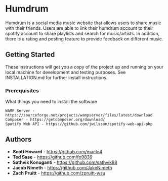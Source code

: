 # Humdrum

Humdrum is a social media music website that allows users to share music with their friends. Users are able to link their humdrum account to their spotify account to share playlists and search for music/artists. In addition, there is a rating and posting feature to provide feedback on different music.  

## Getting Started

These instructions will get you a copy of the project up and running on your local machine for development and testing purposes. See INSTALLATION.md for further install instructions.

### Prerequisites

What things you need to install the software

```
WAMP Server - https://sourceforge.net/projects/wampserver/files/latest/download
Composer - https://getcomposer.org/download/
Spotify Web API - https://github.com/jwilsson/spotify-web-api-php
```

## Authors

* **Scott Howard** - https://github.com/maclo4
* **Ted Sase** - https://github.com/fo9839
* **Sathvik Konuganti** - https://github.com/sathvik88
* **Jacob Nimeth** - https://github.com/JakeNimeth
* **Zach Pruitt** - https://github.com/zpruitt-wsu



